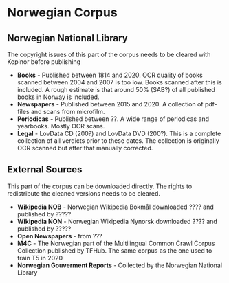 # Norwegian Corpus

## Norwegian National Library
The copyright issues of this part of the corpus needs to be cleared with Kopinor before publishing
* **Books** - Published between 1814 and 2020. OCR quality of books scanned between 2004 and 2007 is too low. Books scanned after this is included. A rough estimate is that around 50% (SAB?) of all published books in Norway is included.
* **Newspapers** - Published between 2015 and 2020. A collection of pdf-files and scans from microfilm.
* **Periodicas** - Published between ??. A wide range of periodicas and yearbooks. Mostly OCR scans.
* **Legal** - LovData CD (200?) and LovData DVD (200?). This is a complete collection of all verdicts prior to these dates. The collection is originally OCR scanned but after that manually corrected.

## External Sources
This part of the corpus can be downloaded directly. The rights to redistribute the cleaned versions needs to be cleared.
* **Wikipedia NOB** - Norwegian Wikipedia Bokmål downloaded ???? and published by ?????
* **Wikipedia NON** - Norwegian Wikipedia Nynorsk downloaded ???? and published by ?????
* **Open Newspapers** - from ???
* **M4C** - The Norwegian part of the Multilingual Common Crawl Corpus Collection published by TFHub. The same corpus as the one used to train T5 in 2020
* **Norwegian Gouverment Reports** - Collected by the Norwegian National Library




